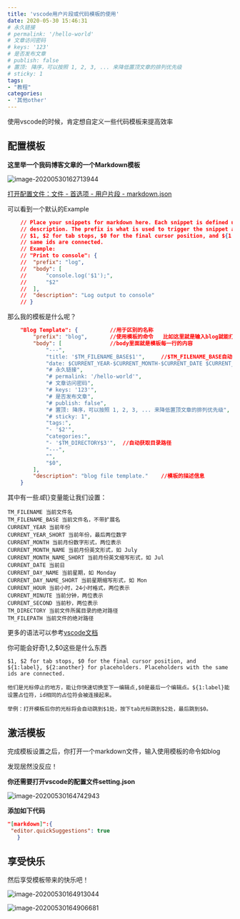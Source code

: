 ```yaml
---
title: 'vscode用户片段或代码模板的使用'
date: 2020-05-30 15:46:31
# 永久链接
# permalink: '/hello-world'
# 文章访问密码
# keys: '123'
# 是否发布文章
# publish: false
# 置顶: 降序，可以按照 1, 2, 3, ... 来降低置顶文章的排列优先级
# sticky: 1
tags:
- "教程"
categories:
- '其他other'
---
```


使用vscode的时候，肯定想自定义一些代码模板来提高效率

<!-- more -->

## 配置模板

**这里举一个我码博客文章的一个Markdown模板**

![image-20200530162713944](https://static.chanx.tech/image/8xl1p_0.png)

<u>打开配置文件：文件 - 首选项 - 用户片段  - markdown.json</u>

可以看到一个默认的Example

```json
	// Place your snippets for markdown here. Each snippet is defined under a snippet name and has a prefix, body and 
	// description. The prefix is what is used to trigger the snippet and the body will be expanded and inserted. Possible variables are:
	// $1, $2 for tab stops, $0 for the final cursor position, and ${1:label}, ${2:another} for placeholders. Placeholders with the 
	// same ids are connected.
	// Example:
	// "Print to console": {
	// 	"prefix": "log",
	// 	"body": [
	// 		"console.log('$1');",
	// 		"$2"
	// 	],
	// 	"description": "Log output to console"
    // }
```

那么我的模板是什么呢？

```json
    "Blog Template": {			//用于区别的名称
		"prefix": "blog",		//使用模板的命令   比如这里就是输入blog就能打开该模板
		"body": [				//body里面就是模板每一行的内容
            "---",
            "title: '$TM_FILENAME_BASE$1'",		//$TM_FILENAME_BASE自动获取不带扩展名的文件名
            "date: $CURRENT_YEAR-$CURRENT_MONTH-$CURRENT_DATE $CURRENT_HOUR:$CURRENT_MINUTE:$CURRENT_SECOND",	//详细日期如2020-05-30 16:34:30
            "# 永久链接",
            "# permalink: '/hello-world'",
            "# 文章访问密码",
            "# keys: '123'",
            "# 是否发布文章",
            "# publish: false",
            "# 置顶: 降序，可以按照 1, 2, 3, ... 来降低置顶文章的排列优先级",
            "# sticky: 1",
            "tags:",
            "- '$2'",
            "categories:",
            "- '$TM_DIRECTORY$3'",	//自动获取目录路径
            "---",
            "",
            "$0",
		],
		"description": "blog file template."	//模板的描述信息
	}
```

其中有一些$或${}变量能让我们设置：

```
TM_FILENAME 当前文件名
TM_FILENAME_BASE 当前文件名，不带扩展名
CURRENT_YEAR 当前年份
CURRENT_YEAR_SHORT 当前年份，最后两位数字
CURRENT_MONTH 当前月份数字形式，两位表示
CURRENT_MONTH_NAME 当前月份英文形式，如 July
CURRENT_MONTH_NAME_SHORT 当前月份英文缩写形式，如 Jul
CURRENT_DATE 当前日
CURRENT_DAY_NAME 当前星期，如 Monday
CURRENT_DAY_NAME_SHORT 当前星期缩写形式，如 Mon
CURRENT_HOUR 当前小时，24小时格式，两位表示
CURRENT_MINUTE 当前分钟，两位表示
CURRENT_SECOND 当前秒，两位表示
TM_DIRECTORY 当前文件所属目录的绝对路径
TM_FILEPATH 当前文件的绝对路径
```

更多的语法可以参考[vscode文档](https://code.visualstudio.com/docs/editor/userdefinedsnippets)



你可能会好奇$1,$2,$0这些是什么东西

```
$1, $2 for tab stops, $0 for the final cursor position, and ${1:label}, ${2:another} for placeholders. Placeholders with the same ids are connected.

他们是光标停止的地方，能让你快速切换至下一编辑点,$0是最后一个编辑点。${1:label}能设置占位符，id相同的占位符会被连接起来。

举例：打开模板后你的光标将会自动跳到$1处，按下tab光标跳到$2处，最后跳到$0。
```

## 激活模板

完成模板设置之后，你打开一个markdown文件，输入使用模板的命令如blog

发现居然没反应！

**你还需要打开vscode的配置文件setting.json**

![image-20200530164742943](https://static.chanx.tech/image/8ydz5_0.png)

**添加如下代码**

```json
"[markdown]":{
 "editor.quickSuggestions": true
   }
```



## 享受快乐

然后享受模板带来的快乐吧！

![image-20200530164913044](https://static.chanx.tech/image/8ykhx_0.png)

![image-20200530164906681](https://static.chanx.tech/image/8za6p_0.png)